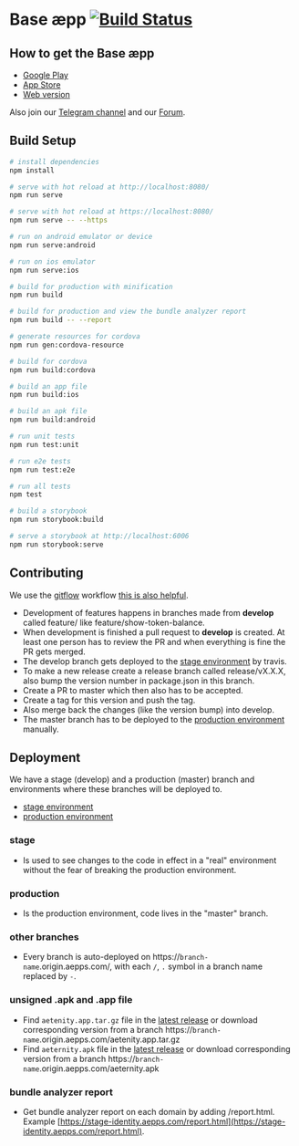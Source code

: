 # Base æpp [![Build Status](https://api.travis-ci.org/aeternity/aepp-base.svg?branch=develop)](https://travis-ci.org/aeternity/aepp-base)

## How to get the Base æpp

* [Google Play](https://play.google.com/store/apps/details?id=com.aeternity.base)
* [App Store](https://apps.apple.com/ru/app/base-%C3%A6pp-wallet/id1458655724)
* [Web version](https://base.aepps.com/)

Also join our [Telegram channel](https://t.me/aeppbase) and our [Forum](https://forum.aeternity.com/t/base-aepp-wallet-we-would-like-your-feedback/3387).

## Build Setup

```bash
# install dependencies
npm install

# serve with hot reload at http://localhost:8080/
npm run serve

# serve with hot reload at https://localhost:8080/
npm run serve -- --https

# run on android emulator or device
npm run serve:android

# run on ios emulator
npm run serve:ios

# build for production with minification
npm run build

# build for production and view the bundle analyzer report
npm run build -- --report

# generate resources for cordova
npm run gen:cordova-resource

# build for cordova
npm run build:cordova

# build an app file
npm run build:ios

# build an apk file
npm run build:android

# run unit tests
npm run test:unit

# run e2e tests
npm run test:e2e

# run all tests
npm test

# build a storybook
npm run storybook:build

# serve a storybook at http://localhost:6006
npm run storybook:serve
```

## Contributing

We use the [gitflow](https://danielkummer.github.io/git-flow-cheatsheet/) workflow [this is also helpful](https://gist.github.com/JamesMGreene/cdd0ac49f90c987e45ac).
* Development of features happens in branches made from **develop** called feature/<the-feature> like feature/show-token-balance.
* When development is finished a pull request to **develop** is created. At least one person has to review the PR and when everything is fine the PR gets merged.
* The develop branch gets deployed to the [stage environment](https://stage-identity.aepps.com) by travis.
* To make a new release create a release branch called release/vX.X.X, also bump the version number in package.json in this branch.
* Create a PR to master which then also has to be accepted.
* Create a tag for this version and push the tag.
* Also merge back the changes (like the version bump) into develop.
* The master branch has to be deployed to the [production environment](https://base.aepps.com/) manually.

## Deployment

We have a stage (develop) and a production (master) branch and environments where these branches will be deployed to.
* [stage environment](https://stage-identity.aepps.com)
* [production environment](https://base.aepps.com/)

### stage
* Is used to see changes to the code in effect in a "real" environment without the fear of breaking the production environment.

### production
* Is the production environment, code lives in the "master" branch.

### other branches
* Every branch is auto-deployed on https://`branch-name`.origin.aepps.com/, with each `/`, `.` symbol in a branch name replaced by `-`.

### unsigned .apk and .app file
* Find `aetenity.app.tar.gz` file in the [latest release](https://github.com/aeternity/aepp-base/releases/latest) or download corresponding
version from a branch https://`branch-name`.origin.aepps.com/aetenity.app.tar.gz
* Find `aeternity.apk` file in the [latest release](https://github.com/aeternity/aepp-base/releases/latest) or download corresponding
version from a branch https://`branch-name`.origin.aepps.com/aeternity.apk

### bundle analyzer report
* Get bundle analyzer report on each domain by adding /report.html. Example [https://stage-identity.aepps.com/report.html](https://stage-identity.aepps.com/report.html).
